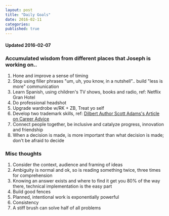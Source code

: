 ```yaml
---
layout: post
title: "Daily Goals"
date: 2016-02-11
categories: 
published: true
---
```


#### **Updated 2016-02-07**

### Accumulated wisdom from different places that Joseph is working on..

1. Hone and improve a sense of timing
2. Stop using filler phrases "um, uh, you know, in a nutshell".. build "less is more" communication
3. Learn Spanish, using children's TV shows, books and radio, ref: Netflix Gran Hotel
4. Do professional headshot
5. Upgrade wardrobe w/RK + ZB, Treat yo self
6. Develop two trademark skills, ref: [Dilbert Author Scott Adams's Article on Career Advice](http://dilbertblog.typepad.com/the_dilbert_blog/2007/07/career-advice.html)
7. Connect people together, be inclusive and catalyze progress, innovation and friendship
8. When a decision is made, is more important than what decision is made; don't be afraid to decide
### Misc thoughts

1. Consider the context, audience and framing of ideas
2. Ambiguity is normal and ok, so is reading something twice, three times for comprehension
4. Knowing an answer exists and where to find it get you 80% of the way there, technical implementation is the easy part
5. Build good fences
6. Planned, intentional work is exponentially powerful
7. Consistency
8. A stiff brush can solve half of all problems
